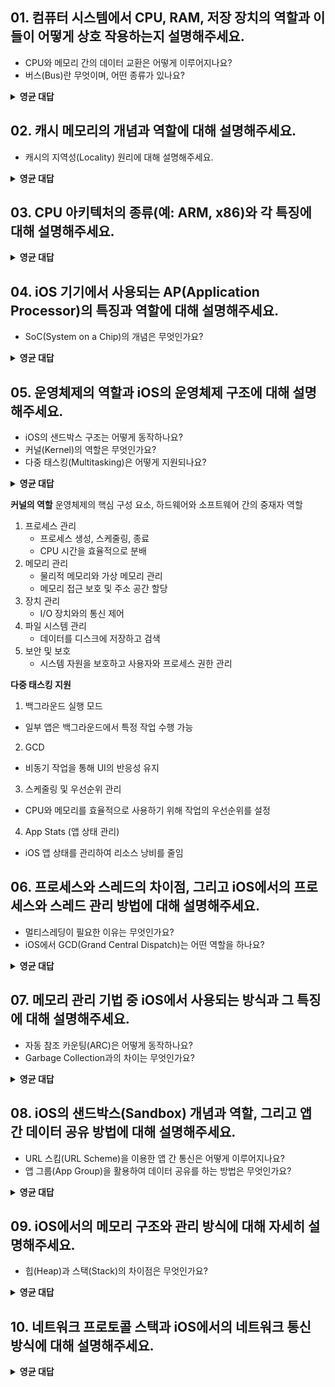 ## 01. 컴퓨터 시스템에서 CPU, RAM, 저장 장치의 역할과 이들이 어떻게 상호 작용하는지 설명해주세요.
- CPU와 메모리 간의 데이터 교환은 어떻게 이루어지나요?
- 버스(Bus)란 무엇이며, 어떤 종류가 있나요?

<details>
<summary><strong>영균 대답</strong></summary>
<div markdown="1">

- **CPU**는 명령을 해석하고 연산을 수행하는 장치입니다.
- 주요 구성요소는 다음과 같습니다.
  - **ALU (산술논리연산장치)**: 덧셈, 뺄셈, 논리 연산 수행
  - **제어 장치 (Control Unit)**: 명령어를 해석하고 CPU 내부 장치 제어
  - **레지스터**: CPU 내부에서 직접 접근하는 **고속 임시 저장 공간**.
  - **캐시 메모리**: RAM 보다 빠른 메모리로, 자주 사용하는 데이터를 저장하여 성능 향상

- **메모리**
  - CPU가 처리할 데이터를 임시로 저장하는 고속 메모리
  - 휘발성 메모리
  - CPU가 실행할 프로그램과 데이터를 저장 장치에서 불러와 보관하는 역할
- **저장장치**
  - 데이터를 영구적으로 저장
  - 가장 속도가 느림
- **CPU와 메모리 간의 데이터 교환**
  - 버스(Bus)를 통해 이루어짐
  - 상호작용
    - 저장 장치에 있는 운영체제와 프로그램이 RAM에 올라감.
    - CPU는 램에 올라간 프로세스를 해석하여 실행
- **버스(Bus)**
  - 컴퓨터 내부에서 데이터, 주소, 제어 신호를 전달하는 통로
  - Bus의 종류
    - 주소 버스(Address Bus): CPU가 접근할 메모리 주소 전달
    - 데이터 버스(Data Bus): 실제 데이터 전송
    - 제어 버스(Control Bus): CPU가 제어 신호 전달
</div>
</details>


## 02. 캐시 메모리의 개념과 역할에 대해 설명해주세요.
- 캐시의 지역성(Locality) 원리에 대해 설명해주세요.

<details>
<summary><strong>영균 대답</strong></summary>
<div markdown="1">

- **캐시**
  - 데이터를 미리 복사해 놓는 임시 저장소이자 빠른 장치와 느린 장치에서 속도 차이에 따른 병목 현상을 줄이기 위한 메모리
- **지역성(Locality)**
  - 캐시에 저장할 자주 사용할 데이터에 대한 근거
    - 캐시 히트: CPU가 접근하려는 데이턱라 캐시에 존재하는 상태
    - 캐시 미스: CPU가 접근하려는 데이터가 캐시에 없어서 주 기억장치로부터 인출해와야 하는 상태
  - 지역성은 캐시 히트를 높이기 위한 것
  - 시간 지역성
    - 최근 사용한 데이터에 다시 접근하려는 특성
    - e.g. 반복문에서 1씩 증가하는 i
  - 공간 지역성
    - 최근 접근한 데이터를 이루고 있는 공간이나 그 가까운 공간에 접근하려는 특성
    - e.g. 배열

### 꼬리 질문
**캐시의 계층 구조**
- 캐시는 L1, L2, L3 의 계층 구조를 가진다.
- 숫자가 작을 수록 빠르지만, 용량이 작고 비싸다.

</div>
</details>

## 03. CPU 아키텍처의 종류(예: ARM, x86)와 각 특징에 대해 설명해주세요.
<details>
<summary><strong>영균 대답</strong></summary>
<div markdown="1">
- x86
	- Intel 기반 32bit CPU
	- 고성능
	- 개인용 컴퓨터와 서버에서 널리 사용됨
	- 상대적으로 전력 소모가 높아 모바일 기기에 부적합
- x86_64 (amd64)
	- Intel 기반 64 bit CPU, x86과 호환
- arm
    - arm이 개발한 전력 효율과 저전력 설계에 최적화된 RISC 기반 아키텍처
	- 저전력 소모가 특징으로 모바일과 같은 소형 기기에 적합
	- arm 기반 32bit CPU
	- x86과 달라 호환이 안됨
- arm64
	- arm 기반 64bit CPU
	- 32bit arm과 호환
</div>
</details>

## 04. iOS 기기에서 사용되는 AP(Application Processor)의 특징과 역할에 대해 설명해주세요.
- SoC(System on a Chip)의 개념은 무엇인가요?

<details>
<summary><strong>영균 대답</strong></summary>
<div markdown="1">
**특징**
- 통합 설계: CPU, GPU, 메모리 컨트롤러, 모뎀 등 여러 기능을 하나의 칩에 통합하여 효율성을 높임. 이를 SoC 라고 한다.
  - 단일 칩 내에서 여러 기능을 수행하므로 공간 절약, 성능 최적화, 소비 전력 감소
- 고성능: 복잡한 애플리케이션과 멀티태스킹을 원활하게 처리 가능
- 저전력 설계: 모바일 기기의 배터리 수명을 고려하여 전력 효율성을 최적화 (고성능 코어와 저전력 코어를 적절히 분배하여 사용)
</div>
</details>

## 05. 운영체제의 역할과 iOS의 운영체제 구조에 대해 설명해주세요.
- iOS의 샌드박스 구조는 어떻게 동작하나요?
- 커널(Kernel)의 역할은 무엇인가요?
- 다중 태스킹(Multitasking)은 어떻게 지원되나요?

<details>
<summary><strong>영균 대답</strong></summary>
<div markdown="1">

**운영체제의 역할**
1. CPU 스케줄링 및 프로세스 관리: CPU 소유권을 어떤 프로세스에 할당할 지, 프로세스의 생성과 삭제, 리소스의 할당과 반환을 관리
2. 메모리 관리: 한정된 메모리를 어떤 프로세스에 얼마나 할당해야 하는 지 관리
3. 디스크 파일 관리: 디스크 파일을 어떤 방식으로 보관할지 관리
4. I/O 디바이스 관리: I/O 디바이스들인 마우스, 키보드와 컴퓨터 간에 데이터를 주고받는 것을 관리

**iOS의 운영체제 구조**
- iOS의 운영체제는 하위 계층부터 Core OS / Core Service / Media / Cocoa Touch / Application 으로 구성
  - 하위 계층으로 갈수록 하드웨어에 가깝고 기본이 되는 층이며, 상위로 갈수록 사용자와 관련이 있다.

**iOS의 샌드박스 구조**
- 각 앱이 독립된 환경에서 실행되도록 제한하여, 다른 앱이나 시스템 리소스에 접근하지 못하게 하고 다음을 보장함
  1. 격리된 파일 시스템: 앱은 자신만의 디렉토리에 접근 가능하며, 다른 앱의 데이터에 접근할 수 없음
  2. 네트워크 및 시스템 리소스 접근 제한: 앱이 특정 하드웨어 기능이나 네트워크 리소스를 사용하려면 권한이 필요
  3. 보안 강화를 위한 권한 관리: 실행중에도 사용자 승인을 요구하거나, 개발자가 미리 설정한 권한을 기반으로 동작
</div>
</details>

**커널의 역할**
운영체제의 핵심 구성 요소, 하드웨어와 소프트웨어 간의 중재자 역할
1. 프로세스 관리
   - 프로세스 생성, 스케줄링, 종료
   - CPU 시간을 효율적으로 분배
2. 메모리 관리
   - 물리적 메모리와 가상 메모리 관리
   - 메모리 접근 보호 및 주소 공간 할당
3. 장치 관리
   - I/O 장치와의 통신 제어
4. 파일 시스템 관리
   - 데이터를 디스크에 저장하고 검색
5. 보안 및 보호
   - 시스템 자원을 보호하고 사용자와 프로세스 권한 관리

**다중 태스킹 지원**
1. 백그라운드 실행 모드
  - 일부 앱은 백그라운드에서 특정 작업 수행 가능
2. GCD
  - 비동기 작업을 통해 UI의 반응성 유지
3. 스케줄링 및 우선순위 관리
  - CPU와 메모리를 효율적으로 사용하기 위해 작업의 우선순위를 설정
4. App Stats (앱 상태 관리)
  - iOS 앱 상태를 관리하여 리소스 낭비를 줄임

## 06. 프로세스와 스레드의 차이점, 그리고 iOS에서의 프로세스와 스레드 관리 방법에 대해 설명해주세요.
- 멀티스레딩이 필요한 이유는 무엇인가요?
- iOS에서 GCD(Grand Central Dispatch)는 어떤 역할을 하나요?

<details>
<summary><strong>영균 대답</strong></summary>
<div markdown="1">

**프로세스**
- 실행중인 프로그램의 인스턴스
- 독립적인 메모리 공간 소유
- 프로세스 끼리 데이터를 공유하지 않음. 통신 시에는 IPC를 사용

**스레드**
- 프로세스 내부에서 실행되는 작업의 최소 단위
- 같은 프로세스 내 다른 스레드와 메모리 공유
- 스레드는 프로세스 내부에서 병렬적으로 실행가능

**멀티스레딩이 필요한 이유**
- 한 프로세스 내에서 시간이 오래 걸리는 작업이 존재할 때, 싱글 스레드를 사용하면 해당 작업이 끝날 때까지 **다른 작업이 대기**하게 된다. 특히 메인 스레드가 대기 상태가 되면 UI를 보여주는 작업이 멈추게 되어 사용자에게는 앱이 멈춘 것처럼 보이게 되어 사용자의 경험에 좋지 않다.
- 멀티스레딩을 사용하게 되면 UI는 메인 스레드에서 부드럽게 유지하면서도 무거운 작업은 백그라운드 스레드에서 병렬로 처리가 가능하다.

**iOS에서 GCD의 역할**
- GCD는 애플에서 제공하는 저수준의 C기반 API
- 개발자가 스레드 관리에 신경쓰지 않고 개발할 수 있도록 해줌
- **작업 큐(Dispatch Queue)**기반 동작, 개발자는 작업을 큐에 추가하기만 하면 GCD가 적절한 스레드에 작업을 배분
- 스레드 효율성: **스레드 풀**을 사용하여 불필요한 스레드 생성을 방지.
- 비동기 작업 처리

**꼬리 질문**: GCD vs. Operation
- GCD: 경량화된 API, 코드 블록을 큐에 추가하는 형식, 실행 우선순위 설정이 가능하지만 작업간 의존성 관리가 어려움
- Operation: 작업의 상태 추적 가능. 객체 지향적 방식(작업을 객체로 표현), 의존성, 취소, 재사용 가능

</div>
</details>

## 07. 메모리 관리 기법 중 iOS에서 사용되는 방식과 그 특징에 대해 설명해주세요.
- 자동 참조 카운팅(ARC)은 어떻게 동작하나요?
- Garbage Collection과의 차이는 무엇인가요?

<details>
<summary><strong>영균 대답</strong></summary>
<div markdown="1">

- ARC를 사용하여 메모리 관리

**ARC 동작 원리**
- ARC는 힙 영역에 저장된 객체의 RC(참조 카운트)를 관리함
- 객체가 생성될 때 RC가 1로 설정되고, 해당 객체를 다른 객체가 참조할 때 1 증가, 참조가 해제되면 1 감소함
  - 구체적으로는 강한 참조(strong)의 경우 RC가 증감하고, 약한 참조(weak)와 미소유 참조(unowned)의 경우 RC가 증감하지 않음
- RC가 0이 되면 ARC가 메모리에서 해제함

**Garbage Collection과의 차이**
- Garbage Collection(이하 GC)은 주기적인 메모리 스캔을 통해 불필요한 객체를 정리하고 메모리에서 해제함.
- ARC는 참조 해제시 RC가 0이되면 즉각적으로 메모리에서 해제하지만, GC의 경우 메모리 해제 시점이 달라질 수 있음
</div>
</details>

## 08. iOS의 샌드박스(Sandbox) 개념과 역할, 그리고 앱 간 데이터 공유 방법에 대해 설명해주세요.
- URL 스킴(URL Scheme)을 이용한 앱 간 통신은 어떻게 이루어지나요?
- 앱 그룹(App Group)을 활용하여 데이터 공유를 하는 방법은 무엇인가요?

<details>
<summary><strong>영균 대답</strong></summary>
<div markdown="1">

**iOS 샌드박스 개념과 역할**
- 각 앱이 독립된 환경(독립된 파일 시스템과 메모리 공간)에서 실행되도록 제한
- 앱 간 데이터 접근을 제한하여, 악의적인 앱이 다른 앱을 무단으로 읽거나 수정하지 못하게 함
- 각 앱은 고유한 컨테이너 디렉터리를 가지며, 이 디렉터리 외부의 데이터에 접근하기 위해서는 사용자에게 권한 요청을 받아야 함
- 각 앱이 독립된 환경에서 실행됨으로써 보안, 안정성, 프라이버시 보호를 강화할 수 있음

**앱 간 데이터 공유 방법**
- **URLScheme**
  - 한 앱이 다른 앱을 호출하거나 데이터를 전달할 수 있도록 하는 **커스텀 URL 프로토콜**
  - 호출하는 앱에서 custumScheme:// 의 형태로 호출
  - 호출받는 앱의 Info.plist에서 url scheme 등록
  - 호출받는 앱의 AppDelegate나 SceneDelegate에서 openURL 메서드로 URL 처리
- **App Group**
  - App Group: 같은 개발자가 만든 앱 간의 데이터 공유 기능
  - 프로젝트의 Capabilities에서 App Groups를 추가하여 활성화
  - UserDefaults 또는 FileManager, Core Data with App Group 등을 통해 데이터 공유 가능
</div>
</details>

## 09. iOS에서의 메모리 구조와 관리 방식에 대해 자세히 설명해주세요.
- 힙(Heap)과 스택(Stack)의 차이점은 무엇인가요?

<details>
<summary><strong>영균 대답</strong></summary>
<div markdown="1">

**iOS 메모리 구조**
- 코드, 데이터, 스택, 힙으로 구성
- 코드: 실행 바이너리가 저장되는 곳, 실행 도중 변경되지 않도록 Read-only
- 데이터: 전역 변수, static 변수가 저장. 실행 도중 변경이 가능하므로 Read-Write
- 스택
  - **함수 호출 시** 함수의 **지역 변수, 매개 변수, 리턴 값** 등이 저장. 함수가 종료되면 저장된 메모리도 **해제**
  - 스택 메모리의 크기는 컴파일 타임에 설정, 할당과 해제는 런타임에 이루어진다.
  - LIFO 구조
  - 지역 변수에만 액세스 가능
- 힙
  - 주로 (컴파일 타임에) 데이터의 크기를 알 수 없거나, 스택에 저장하기에 큰 데이터의 경우 할당되는 공간
  - 메모리를 사용 후 free를 해주어야 함. (iOS에서는 ARC가 관리)
  - 런타임에 할당
  - 변수에 접근하는 속도가 Stack보다 느림

**메모리 관리 방식**
Stack은 컴파일 타임에 결정되어 함수의 호출 시 할당되고, 함수가 종료되면 자동으로 메모리가 해제됨

Heap은 런타임에 할당되기 때문에 메모리 해제를 위해 ARC를 도입하여 사용
</div>
</details>

## 10. 네트워크 프로토콜 스택과 iOS에서의 네트워크 통신 방식에 대해 설명해주세요.

<details>
<summary><strong>영균 대답</strong></summary>
<div markdown="1">

**네트워크 프로토콜 스택**
- 네트워크 통신을 효율적으로 처리하기 위해 계층화된 구조로 설계된 프로토콜의 집합
- 대표적으로 OSI 7계층과 TCP/IP 4계층이 존재

**iOS에서의 네트워크 통신 방식**
- URLSession
  - iOS의 기본 네트워킹 API
  - HTTP/HTTPS 요청을 보내고 응답을 처리할 수 있는 고수준의 API
  - 비동기 통신 지원 -> 백그라운드에서도 안정적인 요청 처리 가능
  - 다양한 작업 유형 지원: dataTask, downloadTask, uploadTask
- Network
  - iOS 12부터 도입된 저수준 네트워크 API
  - TCP/UDP 연결을 더 세밀하게 제어 가능
- Alamofire
  - URLSession의 복잡한 설정을 더 쉽게 괸리 가능하도록 도와주는 오픈소스 라이브러리
</div>
</details>